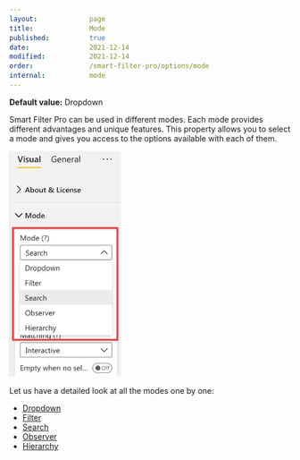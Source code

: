 ```yaml
---
layout:             page
title:              Mode
published:          true
date:               2021-12-14
modified:           2021-12-14
order:              /smart-filter-pro/options/mode
internal:           mode
---
```

**Default value:** Dropdown

Smart Filter Pro can be used in different modes. Each mode provides different advantages and unique features. This property allows you to select a mode and gives you access to the options available with each of them.

<img src="images/mode-option.png" width="200">

Let us have a detailed look at all the modes one by one:
- [Dropdown](dropdown.md)
- [Filter](filter.md)
- [Search](search.md)
- [Observer](observer.md)
- [Hierarchy](hierarchy.md)
